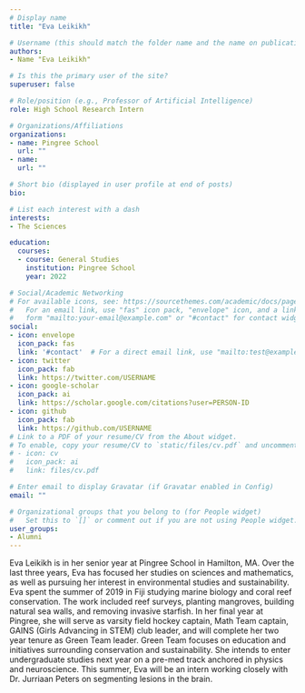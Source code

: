 ```yaml
---
# Display name
title: "Eva Leikikh"

# Username (this should match the folder name and the name on publications)
authors:
- Name "Eva Leikikh"

# Is this the primary user of the site?
superuser: false

# Role/position (e.g., Professor of Artificial Intelligence)
role: High School Research Intern

# Organizations/Affiliations
organizations:
- name: Pingree School  
  url: ""
- name: 
  url: ""

# Short bio (displayed in user profile at end of posts)
bio: 

# List each interest with a dash
interests:
- The Sciences

education:
  courses:
  - course: General Studies
    institution: Pingree School
    year: 2022

# Social/Academic Networking
# For available icons, see: https://sourcethemes.com/academic/docs/page-builder/#icons
#   For an email link, use "fas" icon pack, "envelope" icon, and a link in the
#   form "mailto:your-email@example.com" or "#contact" for contact widget.
social:
- icon: envelope
  icon_pack: fas
  link: '#contact'  # For a direct email link, use "mailto:test@example.org".
- icon: twitter
  icon_pack: fab
  link: https://twitter.com/USERNAME
- icon: google-scholar
  icon_pack: ai
  link: https://scholar.google.com/citations?user=PERSON-ID
- icon: github
  icon_pack: fab
  link: https://github.com/USERNAME
# Link to a PDF of your resume/CV from the About widget.
# To enable, copy your resume/CV to `static/files/cv.pdf` and uncomment the lines below.
# - icon: cv
#   icon_pack: ai
#   link: files/cv.pdf

# Enter email to display Gravatar (if Gravatar enabled in Config)
email: ""

# Organizational groups that you belong to (for People widget)
#   Set this to `[]` or comment out if you are not using People widget.
user_groups:
- Alumni
---
```


Eva Leikikh is in her senior year at Pingree School in Hamilton, MA. Over the last three years, Eva has focused her studies on sciences and mathematics, as well as pursuing her interest in environmental studies and sustainability. Eva spent the summer of 2019 in Fiji studying marine biology and coral reef conservation. The work included reef surveys, planting mangroves, building natural sea walls, and removing invasive starfish. In her final year at Pingree, she will serve as varsity field hockey captain, Math Team captain, GAINS (Girls Advancing in STEM) club leader, and will complete her two year tenure as Green Team leader. Green Team focuses on education and initiatives surrounding conservation and sustainability. She intends to enter undergraduate studies next year on a pre-med track anchored in physics and neuroscience. This summer, Eva will be an intern working closely with Dr. Jurriaan Peters on segmenting lesions in the brain.
